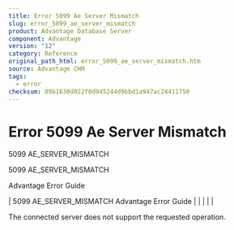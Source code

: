 ```yaml
---
title: Error 5099 Ae Server Mismatch
slug: error_5099_ae_server_mismatch
product: Advantage Database Server
component: Advantage
version: "12"
category: Reference
original_path_html: error_5099_ae_server_mismatch.htm
source: Advantage CHM
tags:
  - error
checksum: 09b1630d022f0d945244d9bbd1a947ac24411750
---
```


# Error 5099 Ae Server Mismatch

5099 AE\_SERVER\_MISMATCH

5099 AE\_SERVER\_MISMATCH

Advantage Error Guide

| 5099 AE\_SERVER\_MISMATCH  Advantage Error Guide |  |  |  |  |

The connected server does not support the requested operation.
